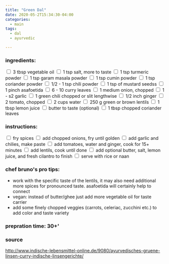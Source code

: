 ```yaml
---
title: "Green Dal"
date: 2020-05-2T15:34:30-04:00
categories:
  - main 
tags:
  - dal
  - ayurvedic

---
```


### ingredients:

<input type="checkbox"> 3 tbsp vegetable oil
<input type="checkbox"> 1 tsp salt, more to taste
<input type="checkbox"> 1 tsp turmeric powder
<input type="checkbox"> 1 tsp garam masala powder
<input type="checkbox"> 1 tsp cumin powder
<input type="checkbox"> 1 tsp coriander powder
<input type="checkbox"> 1/2 - 1 tsp chili powder
<input type="checkbox"> 1 tsp of mustard seedss
<input type="checkbox"> 1 pinch asafoetida 
<input type="checkbox"> 6 - 10 curry leaves
<input type="checkbox"> 1 medium  onion, chopped
<input type="checkbox"> 1 - s2 garlic
<input type="checkbox"> 1 green chili chopped or slit lengthwise
<input type="checkbox"> 1/2 inch ginger
<input type="checkbox"> 2 tomato, chopped
<input type="checkbox"> 2 cups water
<input type="checkbox"> 250 g green or brown lentils
<input type="checkbox"> 1 tbsp lemon juice
<input type="checkbox"> butter to taste (optional)
<input type="checkbox"> 1 tbsp chopped coriander leaves

### instructions:

<input type="checkbox"> fry spices
<input type="checkbox"> add chopped onions, fry until golden
<input type="checkbox"> add garlic and chilies, make paste
<input type="checkbox"> add tomatoes, water and ginger, cook for 15+ minutes
<input type="checkbox"> add lentils, cook until done
<input type="checkbox"> add optional butter, salt, lemon juice, and fresh cilantro to finish
<input type="checkbox"> serve with rice or naan

### chef bruno's pro tips:

- work with the specific taste of the lentils, it may also need additional more spices for pronounced taste. asafoetida will certainly help to connect
- vegan: instead of butter/ghee just add more vegetable oil for taste carrier
- add some finely chopped veggies (carrots, celeriac, zucchini etc.) to add color and taste variety


### prepration time: 30+'

### source

http://www.indische-lebensmittel-online.de/9080/ayurvedisches-gruene-linsen-curry-indische-linsengerichte/


